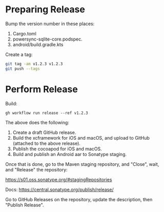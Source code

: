 # Preparing Release

Bump the version number in these places:

1. Cargo.toml
2. powersync-sqlite-core.podspec.
3. android/build.gradle.kts

Create a tag:

```sh
git tag -am v1.2.3 v1.2.3
git push --tags
```

# Perform Release

Build:

```
gh workflow run release --ref v1.2.3
```

The above does the following:

1. Create a draft GitHub release.
2. Build the xcframework for iOS and macOS, and upload to GitHub (attached to the above release).
3. Publish the cocoapod for iOS and macOS.
4. Build and publish an Android aar to Sonatype staging.

Once that is done, go to the Maven staging repository, and "Close", wait, and "Release" the
repository:

https://s01.oss.sonatype.org/#stagingRepositories

Docs: https://central.sonatype.org/publish/release/

Go to GitHub Releases on the repository, update the description, then "Publish Release".
